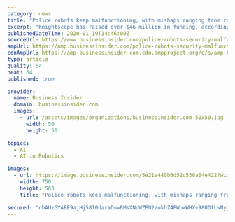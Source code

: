 ```yaml
---
category: news
title: "Police robots keep malfunctioning, with mishaps ranging from running over a toddler's foot to ignoring people in distress"
excerpt: "Knightscope has raised over $46 million in funding, according to Crunchbase. Knightscope's robots use artificial intelligence, cameras, GPS, lasers, and thermal sensors to monitor their surroundings and report disturbances. The company drew backlash in 2017, when a San Francisco animal rights group deployed Knightscope robots to block homeless ..."
publishedDateTime: 2020-01-19T14:46:00Z
sourceUrl: https://www.businessinsider.com/police-robots-security-malfunctioning-fails-knightscope-2020-1/
ampUrl: https://amp.businessinsider.com/police-robots-security-malfunctioning-fails-knightscope-2020-1
cdnAmpUrl: https://amp-businessinsider-com.cdn.ampproject.org/c/s/amp.businessinsider.com/police-robots-security-malfunctioning-fails-knightscope-2020-1
type: article
quality: 64
heat: 64
published: true

provider:
  name: Business Insider
  domain: businessinsider.com
  images:
    - url: /assets/images/organizations/businessinsider.com-50x50.jpg
      width: 50
      height: 50

topics:
  - AI
  - AI in Robotics

images:
  - url: https://image.businessinsider.com/5e21e440b6d52d530a04e422?width=750&format=jpeg&auto=webp
    width: 750
    height: 563
    title: "Police robots keep malfunctioning, with mishaps ranging from running over a toddler's foot to ignoring people in distress"

secured: "nbAUzGYABE9ajHj5810daraDuwRMsXNuWZPU2/okhZ4PWuwWHXv98UOfLwNyg7rBccoAtwYyelznqD0IqMx/3YH1LgP6LbupQAwejBaSDCoFAw90rwseoKEEWKWWD0rqGhzhNmxbOEkCWHP7s9fdebZnGVECIjmmHVvHLZM+Dqj6DEw9b7CdiTJl5U0/7w6qzWl9xiUeNYYQO2a1lHpzmPVodn4TuB3Ym58uztW7M6Zn+wHM8kzhM0P5a4aBLfxls6AaQ5IB+E38w1wm/ae9UycPMR+hM8JiFLW0vLPOcns=;8Skmd5zVLvi1St7/Ueo9yw=="
---
```


